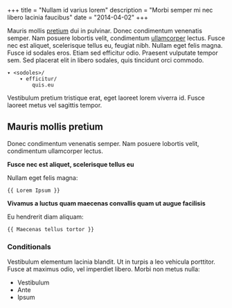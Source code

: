 +++
title = "Nullam id varius lorem"
description = "Morbi semper mi nec libero lacinia faucibus"
date = "2014-04-02"
+++

Mauris mollis [pretium][pretium] dui in pulvinar. Donec condimentum venenatis
semper. Nam posuere lobortis velit, condimentum [ullamcorper][ullamcorper]
lectus. Fusce nec est aliquet, scelerisque tellus eu, feugiat nibh. Nullam eget
felis magna. Fusce id sodales eros. Etiam sed efficitur odio. Praesent
vulputate tempor sem. Sed placerat elit in libero sodales, quis tincidunt orci
commodo. 

    ▾ <sodoles>/
        ▾ efficitur/
            quis.eu

Vestibulum pretium tristique erat, eget laoreet lorem viverra id. Fusce laoreet
metus vel sagittis tempor.

## Mauris mollis pretium

Donec condimentum venenatis semper. Nam posuere lobortis velit, condimentum
ullamcorper lectus. 

**Fusce nec est aliquet, scelerisque tellus eu**

Nullam eget felis magna:

    {{ Lorem Ipsum }}

**Vivamus a luctus quam maecenas convallis quam ut augue facilisis**

Eu hendrerit diam aliquam:

    {{ Maecenas tellus tortor }}


### Conditionals

Vestibulum elementum lacinia blandit. Ut in turpis a leo vehicula porttitor.
Fusce at maximus odio, vel imperdiet libero. Morbi non metus nulla:

* Vestibulum 
* Ante 
* Ipsum

[pretium]: http://golang.org/
[ullamcorper]: http://golang.org/pkg/html/template/
